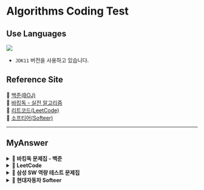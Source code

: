 # Algorithms Coding Test

## Use Languages

<img src="https://img.shields.io/badge/-Java-red?logo=Java&logoColor=white&style=flat-square"/></a>  
- `JDK11` 버전을 사용하고 있습니다.

## Reference Site

📝 [백준(BOJ)](https://www.acmicpc.net/) </br>
📝 [바킹독 - 실전 알고리즘](https://github.com/encrypted-def/basic-algo-lecture/tree/master) </br>
📝 [리트코드(LeetCode)](https://leetcode.com/problemset/) </br>
📝 [소프티어(Softeer)](https://softeer.ai/practice) </br>

---

## MyAnswer

<details><summary><b> 🚀 바킹독 문제집 - 백준</b></summary>
<div>
<blockquote>

|  번호  |                             주제                             |                                              진행도                                               |
|:----:|:----------------------------------------------------------:|:----------------------------------------------------------------------------------------------:|
| 0x05 |           [스택](src/baa_kingDog/stack/README.md)            |  ![100%](https://progress-bar.dev/6/?scale=8&title=progress&width=500&color=babaca&suffix=/8)  |
| 0x06 |            [큐](src/baa_kingDog/queue/README.md)            |  ![100%](https://progress-bar.dev/3/?scale=3&title=progress&width=500&color=babaca&suffix=/3)  |
| 0x07 |            [덱](src/baa_kingDog/deque/README.md)            |  ![100%](https://progress-bar.dev/3/?scale=4&title=progress&width=500&color=babaca&suffix=/4)  |
| 0x08 |                      스택의 활용(수식의 괄호 쌍)                      |  ![100%](https://progress-bar.dev/0/?scale=5&title=progress&width=500&color=babaca&suffix=/5)  |
| 0x09 |            [BFS](src/baa_kingDog/bfs/README.md)            | ![100%](https://progress-bar.dev/4/?scale=30&title=progress&width=500&color=babaca&suffix=/30) |
| 0x0B |         [재귀](src/baa_kingDog/recursion/README.md)          | ![100%](https://progress-bar.dev/4/?scale=10&title=progress&width=500&color=babaca&suffix=/10) |
| 0x0C |       [백트래킹](src/baa_kingDog/backtracking/README.md)       | ![100%](https://progress-bar.dev/8/?scale=20&title=progress&width=500&color=babaca&suffix=/20) |
| 0x0D |                           시뮬레이션                            | ![100%](https://progress-bar.dev/0/?scale=61&title=progress&width=500&color=babaca&suffix=/61) |
| 0x0E |                            정렬 I                            |  ![100%](https://progress-bar.dev/0/?scale=8&title=progress&width=500&color=babaca&suffix=/8)  |
| 0x0F |                           정렬 II                            |  ![100%](https://progress-bar.dev/0/?scale=9&title=progress&width=500&color=babaca&suffix=/9)  |
| 0x10 | [다이나믹 프로그래밍](src/baa_kingDog/dynamicProgramming/README.md) | ![100%](https://progress-bar.dev/4/?scale=44&title=progress&width=500&color=babaca&suffix=/44) |
| 0x11 |                            그리디                             | ![100%](https://progress-bar.dev/0/?scale=17&title=progress&width=500&color=babaca&suffix=/17) |
| 0x12 |                             수학                             | ![100%](https://progress-bar.dev/0/?scale=39&title=progress&width=500&color=babaca&suffix=/39) |
| 0x13 |                            이분탐색                            | ![100%](https://progress-bar.dev/0/?scale=21&title=progress&width=500&color=babaca&suffix=/21) |
| 0x14 |                           투 포인터                            | ![100%](https://progress-bar.dev/0/?scale=11&title=progress&width=500&color=babaca&suffix=/11) |
| 0x15 |            [해시](src/baa_kingDog/hash/README.md)            | ![100%](https://progress-bar.dev/1/?scale=10&title=progress&width=500&color=babaca&suffix=/10) |
| 0x16 |                          이진 검색 트리                          |  ![100%](https://progress-bar.dev/0/?scale=7&title=progress&width=500&color=babaca&suffix=/7)  |
| 0x17 |                           우선순위 큐                           |  ![100%](https://progress-bar.dev/0/?scale=8&title=progress&width=500&color=babaca&suffix=/8)  |
</blockquote>
</div>
</details>

<details><summary><b> 🚀 LeetCode </b></summary>
<div>
<h3> Array </h3>
<blockquote>

|  번호  |                        주제                         | 난이도 |
|:----:|:-------------------------------------------------:|:---:|
| 0001 | [Two Sum](https://leetcode.com/problems/two-sum/) | `easy`|

</blockquote>

<h3> Linked List </h3>
<blockquote>

|  번호  |                                     주제                                      | 난이도 |
|:----:|:---------------------------------------------------------------------------:|:---:|
| 0206 | [Reverse a Linked List](https://leetcode.com/problems/reverse-linked-list/) | `easy`|

</blockquote>
</div>
</details>


<details><summary><b> 🚀 삼성 SW 역량 테스트 문제집</b></summary>
<div>
<blockquote>
  <ul>
    <li><a href='https://github.com/IToriginal/AlgorithmCT/blob/main/src/baekjoon/%EC%82%BC%EC%84%B1A%ED%98%95/%EC%8B%9C%ED%97%98%EA%B0%90%EB%8F%85_13458/Main.java'>BOJ13458 - 시험 감독</a> : 수학, 사칙연산</li>
    <li><a href='https://github.com/IToriginal/AlgorithmCT/blob/main/src/baekjoon/%EC%82%BC%EC%84%B1A%ED%98%95/%EC%A3%BC%EC%82%AC%EC%9C%84%EA%B5%B4%EB%A6%AC%EA%B8%B0_14499/Main.java'>BOJ14499 - 주사위 굴리기</a> : 구현, 시뮬레이션 </li>
    <li><a href='https://github.com/IToriginal/AlgorithmCT/blob/main/src/baekjoon/%EC%82%BC%EC%84%B1A%ED%98%95/%ED%87%B4%EC%82%AC_14501/Main.java'>BOJ14501 - 퇴사</a> : 백트래킹(Backtracking)</li>
  </ul>
</blockquote>
</div>
</details>

<details><summary><b> 🚀 현대자동차 Softeer </b></summary>
<div>
<blockquote>
  <ul>
    <li><a href='https://softeer.ai/practice/6283'>Level2 - 8단 변속기</a> : 구현</li>
    <li><a href='https://softeer.ai/practice/6280'>Level2 - 지도 자동 구축</a> : 구현</li>
    <li><a href='https://softeer.ai/practice/6282'>Level2 - 장애물 인식 프로그램</a> : BFS</li>
    <li><a href='https://softeer.ai/practice/6284'>Level2 - 바이러스</a> : 구현</li>
    <li><a href='https://softeer.ai/practice/6270'>Level2 - GBC</a> : 구현</li>
    <li><a href='https://softeer.ai/practice/6269'>Level2 - 비밀 메뉴</a> : 구현</li>
    <li><a href='https://softeer.ai/practice/6294'>Level3 - 성적평균</a> : 구현</li>
  </ul>
</blockquote>
</div>
</details>

